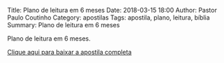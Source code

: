 Title: Plano de leitura em 6 meses
Date: 2018-03-15 18:00
Author: Pastor Paulo Coutinho
Category: apostilas
Tags: apostila, plano, leitura, bíblia
Summary: Plano de leitura em 6 meses

Plano de leitura em 6 meses.


[Clique aqui para baixar a apostila completa](https://www.dropbox.com/s/7t4xzxzzm4qg1ql/Plano%20de%20leitura%20em%206%20meses.pdf?dl=1)